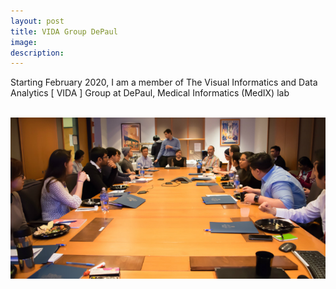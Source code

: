 ```yaml
---
layout: post
title: VIDA Group DePaul
image: 
description:
---
```

Starting February 2020, I am a member of The Visual Informatics and Data Analytics [ VIDA ] Group at DePaul, Medical Informatics (MedIX) lab 
<!-- split -->
<br>
 <a href="http://facweb.cs.depaul.edu/research/vc/">
                <img class="img img-responsive" src="/img/site/medix.jpg" />
</a>


  
